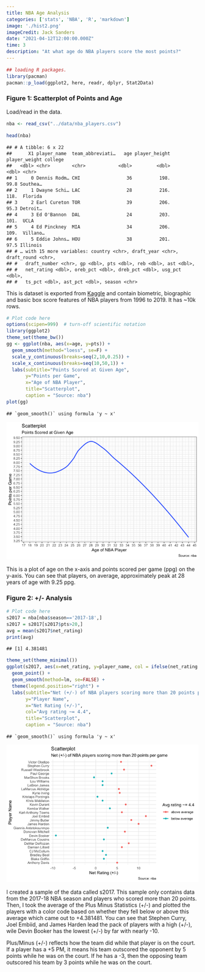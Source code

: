 ```yaml
---
title: NBA Age Analysis
categories: ['stats', 'NBA', 'R', 'markdown']
image: './hist2.png'
imageCredit: Jack Sanders
date: "2021-04-12T12:00:00.000Z"
time: 3
description: "At what age do NBA players score the most points?"
---
```




``` r
## loading R packages.
library(pacman)
pacman::p_load(ggplot2, here, readr, dplyr, Stat2Data)
```

### Figure 1: Scatterplot of Points and Age

Load/read in the data.

``` r
nba <- read_csv("../data/nba_players.csv")
```
``` r
head(nba)
```

    ## # A tibble: 6 x 22
    ##      X1 player_name  team_abbreviati…   age player_height player_weight college 
    ##   <dbl> <chr>        <chr>            <dbl>         <dbl>         <dbl> <chr>   
    ## 1     0 Dennis Rodm… CHI                 36          198.          99.8 Southea…
    ## 2     1 Dwayne Schi… LAC                 28          216.         118.  Florida 
    ## 3     2 Earl Cureton TOR                 39          206.          95.3 Detroit…
    ## 4     3 Ed O'Bannon  DAL                 24          203.         101.  UCLA    
    ## 5     4 Ed Pinckney  MIA                 34          206.         109.  Villano…
    ## 6     5 Eddie Johns… HOU                 38          201.          97.5 Illinois
    ## # … with 15 more variables: country <chr>, draft_year <chr>, draft_round <chr>,
    ## #   draft_number <chr>, gp <dbl>, pts <dbl>, reb <dbl>, ast <dbl>,
    ## #   net_rating <dbl>, oreb_pct <dbl>, dreb_pct <dbl>, usg_pct <dbl>,
    ## #   ts_pct <dbl>, ast_pct <dbl>, season <chr>

This is dataset is exported from
[Kaggle](https://www.kaggle.com/justinas/nba-players-data) and contain
biometric, biographic and basic box score features of NBA players from
1996 to 2019. It has \~10k rows.

``` r
# Plot code here
options(scipen=999)  # turn-off scientific notation
library(ggplot2)
theme_set(theme_bw())
gg <- ggplot(nba, aes(x=age, y=pts)) + 
  geom_smooth(method="loess", se=F) + 
  scale_y_continuous(breaks=seq(2,10,0.25)) + 
  scale_x_continuous(breaks=seq(10,50,1)) + 
  labs(subtitle="Points Scored at Given Age", 
       y="Points per Game", 
       x="Age of NBA Player", 
       title="Scatterplot", 
       caption = "Source: nba")
plot(gg)
```

    ## `geom_smooth()` using formula 'y ~ x'

![](ggplot2_files/figure-gfm/fig1-1.png)<!-- -->

This is a plot of age on the x-axis and points scored per game (ppg) on
the y-axis. You can see that players, on average, approximately peak at
28 years of age with 9.25 ppg.

### Figure 2: +/- Analysis

``` r
# Plot code here
s2017 = nba[nba$season=='2017-18',]
s2017 = s2017[s2017$pts>20,]
avg = mean(s2017$net_rating)
print(avg)
```

    ## [1] 4.381481

``` r
theme_set(theme_minimal())
ggplot(s2017, aes(x=net_rating, y=player_name, col = ifelse(net_rating > avg,'above average','below average'))) +
  geom_point() + 
  geom_smooth(method=lm, se=FALSE) +
  theme(legend.position="right") + 
  labs(subtitle="Net (+/-) of NBA players scoring more than 20 points per game", 
       y="Player Name", 
       x="Net Rating (+/-)",
       col="Avg rating ~= 4.4",
       title="Scatterplot", 
       caption = "Source: nba")
```

    ## `geom_smooth()` using formula 'y ~ x'


![](ggplot2_files/figure-gfm/fig2-1.png)<!-- -->

I created a sample of the data called s2017. This sample only contains
data from the 2017-18 NBA season and players who scored more than 20
points. Then, I took the average of the Plus Minus Statistics (+/-) and
plotted the players with a color code based on whether they fell below
or above this average which came out to +4.381481. You can see that
Stephen Curry, Joel Embiid, and James Harden lead the pack of players
with a high (+/-), wile Devin Booker has the lowest (+/-) by far with
nearly -10.

Plus/Minus (+/-) reflects how the team did while that player is on the
court. If a player has a +5 PM, it means his team outscored the opponent
by 5 points while he was on the court. If he has a -3, then the opposing
team outscored his team by 3 points while he was on the court.
